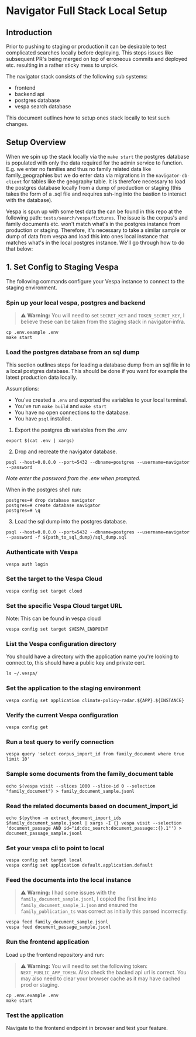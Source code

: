 # Navigator Full Stack Local Setup

## Introduction

Prior to pushing to staging or production it can be desirable to test complicated
searches locally before deploying. This stops issues like subsequent PR's being
merged on top of erroneous commits and deployed etc. resulting in a rather
sticky mess to unpick.

The navigator stack consists of the following sub systems:

- frontend
- backend api
- postgres database
- vespa search database

This document outlines how to setup ones stack locally to test such changes.

## Setup Overview

When we spin up the stack locally via the `make start` the postgres database is
populated with only the data required for the admin service to function.
E.g. we enter no families and thus no family related data like family_geographies
but we do enter data via migrations in the `navigator-db-client` for tables like
the geography table. It is therefore necessary to load the postgres database
locally from a dump of production or staging (this takes the form of a .sql
file and requires ssh-ing into the bastion to interact with the database).

Vespa is spun up with some test data the can be found in this repo at the following
path: `tests/search/vespa/fixtures`. The issue is the corpus's and family documents
etc. won't match what's in the postgres instance from production or staging.
Therefore, it's necessary to take a similar sample or dump of data from vespa
and load this into ones local instance that matches what's in the local
postgres instance. We'll go through how to do that below:

## 1. Set Config to Staging Vespa

The following commands configure your Vespa instance to connect to the staging environment.

### Spin up your local vespa, postgres and backend

> ⚠️ **Warning:** You will need to set `SECRET_KEY` and `TOKEN_SECRET_KEY`,
> I believe these can be taken from the staging stack in navigator-infra.

```shell
cp .env.example .env
make start
```

### Load the postgres database from an sql dump

This section outlines steps for loading a database dump from an sql file in to a local postgres database.
This should be done if you want for example the latest production data locally.

Assumptions:
- You've created a `.env` and exported the variables to your local terminal.
- You've run `make build` and `make start`
- You have no open connections to the database.
- You have `psql` installed.


1. Export the postgres db variables from the .env

```shell
export $(cat .env | xargs)
```

2. Drop and recreate the navigator database.

```shell
psql --host=0.0.0.0 --port=5432 --dbname=postgres --username=navigator --password
```

_Note enter the password from the .env when prompted._

When in the postgres shell run:

```shell
postgres=# drop database navigator
postgres=# create database navigator
postgres=# \q
```
3. Load the sql dump into the postgres database.

```shell
psql --host=0.0.0.0 --port=5432 --dbname=postgres --username=navigator --password -f ${path_to_sql_dump}/sql_dump.sql
```

### Authenticate with Vespa

```shell
vespa auth login
```

### Set the target to the Vespa Cloud

```shell
vespa config set target cloud
```

### Set the specific Vespa Cloud target URL

Note: This can be found in vespa cloud

```shell
vespa config set target $VESPA_ENDPOINT
```

### List the Vespa configuration directory

You should have a directory with the application name you're looking to connect to,
this should have a public key and private cert.

```shell
ls ~/.vespa/
```

### Set the application to the staging environment

```shell
vespa config set application climate-policy-radar.${APP}.${INSTANCE}
```

### Verify the current Vespa configuration

```shell
vespa config get
```

### Run a test query to verify connection

```shell
vespa query 'select corpus_import_id from family_document where true limit 10'
```

### Sample some documents from the family_document table

```shell
echo $(vespa visit --slices 1000 --slice-id 0 --selection "family_document") > family_document_sample.jsonl
```

### Read the related documents based on document_import_id

```shell
echo $(python -m extract_document_import_ids $family_document_sample.jsonl | xargs -I {} vespa visit --selection 'document_passage AND id="id:doc_search:document_passage::{}.1"') > document_passage_sample.jsonl
```

### Set your vespa cli to point to local

```shell
vespa config set target local
vespa config set application default.application.default
```

### Feed the documents into the local instance

> ⚠️ **Warning:** I had some issues with the `family_document_sample.jsonl`,
> I copied the first line into `family_document_sample_1.json` and ensured
> the `family_publication_ts` was correct as initially this parsed incorrectly.

```shell
vespa feed family_document_sample.jsonl
vespa feed document_passage_sample.jsonl
```

### Run the frontend application

Load up the frontend repository and run:

> ⚠️ **Warning:** You will need to set the following token: `NEXT_PUBLIC_APP_TOKEN`.
> Also check the backed api url is correct.
> You may also need to clear your browser cache as it may have cached prod or staging.

```shell
cp .env.example .env
make start
```

### Test the application

Navigate to the frontend endpoint in browser and test your feature.
